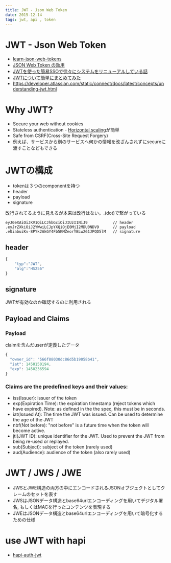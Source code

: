 ```yaml
---
title: JWT - Json Web Token
date: 2015-12-14
tags: jwt, api , token
---
```


JWT - Json Web Token
=========================

+ [learn-json-web-tokens](https://github.com/dwyl/learn-json-web-tokens)
+ [JSON Web Token の効用](http://qiita.com/kaiinui/items/21ec7cc8a1130a1a103a)
+ [JWTを使った簡易SSOで徐々にシステムをリニューアルしている話](http://www.slideshare.net/TsuchiKazu/jwt-ssopepabotech)
+ [JWTについて簡単にまとめてみた](http://hiyosi.tumblr.com/post/70073770678/jwt%E3%81%AB%E3%81%A4%E3%81%84%E3%81%A6%E7%B0%A1%E5%8D%98%E3%81%AB%E3%81%BE%E3%81%A8%E3%82%81%E3%81%A6%E3%81%BF%E3%81%9F)
+ <https://developer.atlassian.com/static/connect/docs/latest/concepts/understanding-jwt.html>

# Why JWT?

+ Secure your web without cookies
+ Stateless authentication - [Horizontal scaling](https://en.wikipedia.org/wiki/Scalability#Horizontal_and_vertical_scaling)が簡単
+ Safe from CSRF(Cross-Site Request Forgery)
+ 例えば、サービスから別のサービスへ何かの情報を改ざんされずにsecureに渡すことなどもできる


# JWTの構成

+ tokenは３つのcomponentを持つ
 + header
 + payload
 + signature


改行されてるように見えるが本来は改行はない。.(dot)で繋がっている
```
eyJ0eXAiOiJKV1QiLCJhbGciOiJIUzI1NiJ9           // header
.eyJrZXkiOiJ2YWwiLCJpYXQiOjE0MjI2MDU0NDV9      // payload
.eUiabuiKv-8PYk2AkGY4Fb5KMZeorYBLw261JPQD5lM   // signature
```

## header

```js
{
    "typ":"JWT",
    "alg":"HS256"
}
```

## signature

JWTが有効なのか確認するのに利用される

## Payload and Claims

### Payload

claimを含んだuserが定義したデータ

```js
{
  "owner_id": "566f88030dc86d5b19058b41",
  "iat": 1450150194,
  "exp": 1450236594
}
```

### Claims are the predefined keys and their values:

+ iss(Issuer): issuer of the token
+ exp(Expiration Time): the expiration timestamp (reject tokens which have expired). Note: as defined in the the spec, this must be in seconds.
+ iat(Issued At): The time the JWT was issued. Can be used to determine the age of the JWT
+ nbf(Not before): "not before" is a future time when the token will become active.
+ jti(JWT ID): unique identifier for the JWT. Used to prevent the JWT from being re-used or replayed.
+ sub(Subject): subject of the token (rarely used)
+ aud(Audience): audience of the token (also rarely used)



# JWT / JWS / JWE

+ JWSとJWE構造の両方の中にエンコードされるJSONオブジェクトとしてクレームのセットを表す
+ JWSはJSONデータ構造とbase64urlエンコーディングを用いてデジタル署名, もしくはMACを行ったコンテンツを表現する
+ JWEはJSONデータ構造とbase64urlエンコーディングを用いて暗号化するための仕様

# use JWT with hapi

+ [hapi-auth-jwt](https://github.com/dwyl/hapi-auth-jwt2)




